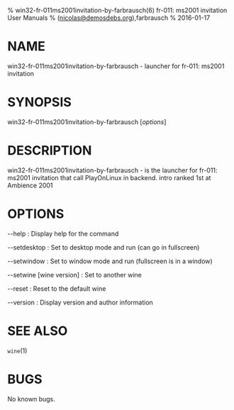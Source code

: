 % win32-fr-011ms2001invitation-by-farbrausch(6) fr-011: ms2001 invitation User Manuals
%  (nicolas@demosdebs.org),farbrausch
% 2016-01-17

# NAME
win32-fr-011ms2001invitation-by-farbrausch - launcher for fr-011: ms2001 invitation

# SYNOPSIS
win32-fr-011ms2001invitation-by-farbrausch [*options*]

# DESCRIPTION
win32-fr-011ms2001invitation-by-farbrausch - is the launcher for fr-011: ms2001 invitation that call PlayOnLinux in backend.
intro ranked 1st at Ambience 2001

# OPTIONS
\--help
:   Display help for the command

\--setdesktop
:   Set to desktop mode and run (can go in fullscreen)

\--setwindow
:   Set to window mode and run (fullscreen is in a window)

\--setwine [wine version]
:   Set to another wine

\--reset
:   Reset to the default wine

\--version
:   Display version and author information

# SEE ALSO
`wine`(1)

# BUGS
No known bugs.

